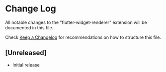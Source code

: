 # Change Log

All notable changes to the "flutter-widget-renderer" extension will be documented in this file.

Check [Keep a Changelog](http://keepachangelog.com/) for recommendations on how to structure this file.

## [Unreleased]

- Initial release